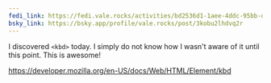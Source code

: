 ```yaml
---
fedi_link: https://fedi.vale.rocks/activities/bd2536d1-1aee-4ddc-95bb-d13b5676c896
bsky_link: https://bsky.app/profile/vale.rocks/post/3kobu2lhdvq2r
---
```


I discovered `<kbd>` today. I simply do not know how I wasn't aware of it until this point. This is awesome!

<https://developer.mozilla.org/en-US/docs/Web/HTML/Element/kbd>

